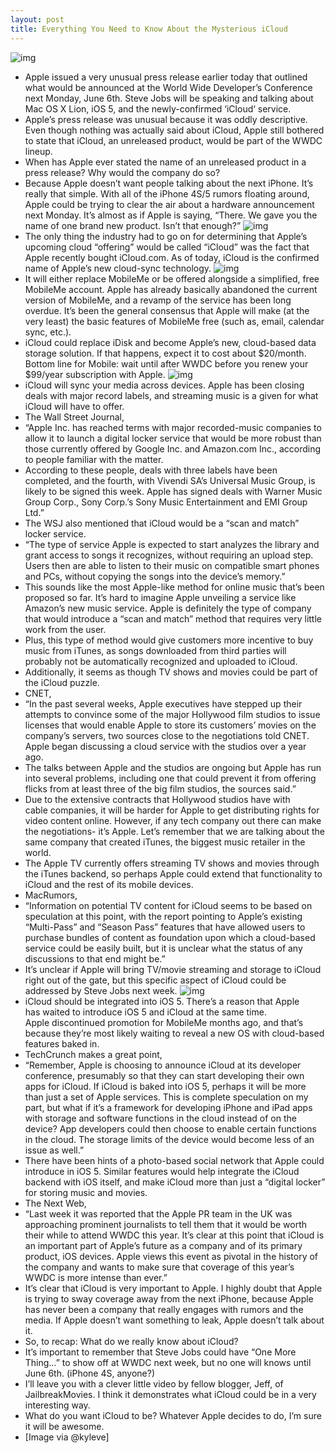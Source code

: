 ```yaml
---
layout: post
title: Everything You Need to Know About the Mysterious iCloud
---
```

![img](http://media.idownloadblog.com/wp-content/uploads/2011/05/iCloud.png)
* Apple issued a very unusual press release earlier today that outlined what would be announced at the World Wide Developer’s Conference next Monday, June 6th. Steve Jobs will be speaking and talking about Mac OS X Lion, iOS 5, and the newly-confirmed ‘iCloud‘ service.
* Apple’s press release was unusual because it was oddly descriptive. Even though nothing was actually said about iCloud, Apple still bothered to state that iCloud, an unreleased product, would be part of the WWDC lineup.
* When has Apple ever stated the name of an unreleased product in a press release? Why would the company do so?
* Because Apple doesn’t want people talking about the next iPhone. It’s really that simple. With all of the iPhone 4S/5 rumors floating around, Apple could be trying to clear the air about a hardware announcement next Monday. It’s almost as if Apple is saying, “There. We gave you the name of one brand new product. Isn’t that enough?”
![img](http://media.idownloadblog.com/wp-content/uploads/2011/04/iCloud.jpg)
* The only thing the industry had to go on for determining that Apple’s upcoming cloud “offering” would be called “iCloud” was the fact that Apple recently bought iCloud.com. As of today, iCloud is the confirmed name of Apple’s new cloud-sync technology.
![img](http://media.idownloadblog.com/wp-content/uploads/2011/02/MobileMe-syncing.png)
* It will either replace MobileMe or be offered alongside a simplified, free MobileMe account. Apple has already basically abandoned the current version of MobileMe, and a revamp of the service has been long overdue. It’s been the general consensus that Apple will make (at the very least) the basic features of MobileMe free (such as, email, calendar sync, etc.).
* iCloud could replace iDisk and become Apple’s new, cloud-based data storage solution. If that happens, expect it to cost about $20/month. Bottom line for Mobile: wait until after WWDC before you renew your $99/year subscription with Apple.
![img](http://media.idownloadblog.com/wp-content/uploads/2011/03/MobileMusic.png)
* iCloud will sync your media across devices. Apple has been closing deals with major record labels, and streaming music is a given for what iCloud will have to offer.
* The Wall Street Journal,
* “Apple Inc. has reached terms with major recorded-music companies to allow it to launch a digital locker service that would be more robust than those currently offered by Google Inc. and Amazon.com Inc., according to people familiar with the matter.
* According to these people, deals with three labels have been completed, and the fourth, with Vivendi SA’s Universal Music Group, is likely to be signed this week. Apple has signed deals with Warner Music Group Corp., Sony Corp.’s Sony Music Entertainment and EMI Group Ltd.”
* The WSJ also mentioned that iCloud would be a “scan and match” locker service.
* “The type of service Apple is expected to start analyzes the library and grant access to songs it recognizes, without requiring an upload step. Users then are able to listen to their music on compatible smart phones and PCs, without copying the songs into the device’s memory.”
* This sounds like the most Apple-like method for online music that’s been proposed so far. It’s hard to imagine Apple unveiling a service like Amazon’s new music service. Apple is definitely the type of company that would introduce a “scan and match” method that requires very little work from the user.
* Plus, this type of method would give customers more incentive to buy music from iTunes, as songs downloaded from third parties will probably not be automatically recognized and uploaded to iCloud.
* Additionally, it seems as though TV shows and movies could be part of the iCloud puzzle.
* CNET,
* “In the past several weeks, Apple executives have stepped up their attempts to convince some of the major Hollywood film studios to issue licenses that would enable Apple to store its customers’ movies on the company’s servers, two sources close to the negotiations told CNET. Apple began discussing a cloud service with the studios over a year ago.
* The talks between Apple and the studios are ongoing but Apple has run into several problems, including one that could prevent it from offering flicks from at least three of the big film studios, the sources said.”
* Due to the extensive contracts that Hollywood studios have with cable companies, it will be harder for Apple to get distributing rights for video content online. However, if any tech company out there can make the negotiations- it’s Apple. Let’s remember that we are talking about the same company that created iTunes, the biggest music retailer in the world.
* The Apple TV currently offers streaming TV shows and movies through the iTunes backend, so perhaps Apple could extend that functionality to iCloud and the rest of its mobile devices.
* MacRumors,
* “Information on potential TV content for iCloud seems to be based on speculation at this point, with the report pointing to Apple’s existing “Multi-Pass” and “Season Pass” features that have allowed users to purchase bundles of content as foundation upon which a cloud-based service could be easily built, but it is unclear what the status of any discussions to that end might be.”
* It’s unclear if Apple will bring TV/movie streaming and storage to iCloud right out of the gate, but this specific aspect of iCloud could be addressed by Steve Jobs next week.
![img](http://media.idownloadblog.com/wp-content/uploads/2011/03/iOS-5-e1299018291670.jpeg)
* iCloud should be integrated into iOS 5. There’s a reason that Apple has waited to introduce iOS 5 and iCloud at the same time. Apple discontinued promotion for MobileMe months ago, and that’s because they’re most likely waiting to reveal a new OS with cloud-based features baked in.
* TechCrunch makes a great point,
* “Remember, Apple is choosing to announce iCloud at its developer conference, presumably so that they can start developing their own apps for iCloud. If iCloud is baked into iOS 5, perhaps it will be more than just a set of Apple services. This is complete speculation on my part, but what if it’s a framework for developing iPhone and iPad apps with storage and software functions in the cloud instead of on the device? App developers could then choose to enable certain functions in the cloud. The storage limits of the device would become less of an issue as well.”
* There have been hints of a photo-based social network that Apple could introduce in iOS 5. Similar features would help integrate the iCloud backend with iOS itself, and make iCloud more than just a “digital locker” for storing music and movies.
* The Next Web,
* “Last week it was reported that the Apple PR team in the UK was approaching prominent journalists to tell them that it would be worth their while to attend WWDC this year. It’s clear at this point that iCloud is an important part of Apple’s future as a company and of its primary product, iOS devices. Apple views this event as pivotal in the history of the company and wants to make sure that coverage of this year’s WWDC is more intense than ever.”
* It’s clear that iCloud is very important to Apple. I highly doubt that Apple is trying to sway coverage away from the next iPhone, because Apple has never been a company that really engages with rumors and the media. If Apple doesn’t want something to leak, Apple doesn’t talk about it.
* So, to recap: What do we really know about iCloud?
* It’s important to remember that Steve Jobs could have “One More Thing…” to show off at WWDC next week, but no one will knows until June 6th. (iPhone 4S, anyone?)
* I’ll leave you with a clever little video by fellow blogger, Jeff, of JailbreakMovies. I think it demonstrates what iCloud could be in a very interesting way.
* What do you want iCloud to be? Whatever Apple decides to do, I’m sure it will be awesome.
* [Image via @kyleve]

